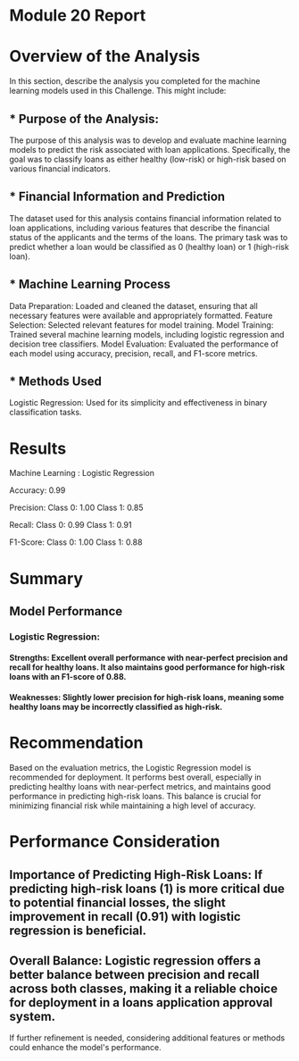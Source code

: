 # Module 20 Report

# Overview of the Analysis

In this section, describe the analysis you completed for the machine learning models used in this Challenge. This might include:

## * Purpose of the Analysis:

The purpose of this analysis was to develop and evaluate machine learning models to predict the risk associated with loan applications. Specifically, the goal was to classify loans as either healthy (low-risk) or high-risk based on various financial indicators.

## * Financial Information and Prediction
The dataset used for this analysis contains financial information related to loan applications, including various features that describe the financial status of the applicants and the terms of the loans. The primary task was to predict whether a loan would be classified as 0 (healthy loan) or 1 (high-risk loan).

## * Machine Learning Process
Data Preparation: Loaded and cleaned the dataset, ensuring that all necessary features were available and appropriately formatted.
Feature Selection: Selected relevant features for model training.
Model Training: Trained several machine learning models, including logistic regression and decision tree classifiers.
Model Evaluation: Evaluated the performance of each model using accuracy, precision, recall, and F1-score metrics.

## * Methods Used
Logistic Regression: Used for its simplicity and effectiveness in binary classification tasks.

# Results

Machine Learning : Logistic Regression

Accuracy: 0.99

Precision:
Class 0: 1.00
Class 1: 0.85

Recall:
Class 0: 0.99
Class 1: 0.91

F1-Score:
Class 0: 1.00
Class 1: 0.88


# Summary

## Model Performance

### Logistic Regression:

#### Strengths: Excellent overall performance with near-perfect precision and recall for healthy loans. It also maintains good performance for high-risk loans with an F1-score of 0.88.

#### Weaknesses: Slightly lower precision for high-risk loans, meaning some healthy loans may be incorrectly classified as high-risk.

# Recommendation

Based on the evaluation metrics, the Logistic Regression model is recommended for deployment. It performs best overall, especially in predicting healthy loans with near-perfect metrics, and maintains good performance in predicting high-risk loans. This balance is crucial for minimizing financial risk while maintaining a high level of accuracy.

# Performance Consideration

## Importance of Predicting High-Risk Loans: If predicting high-risk loans (1) is more critical due to potential financial losses, the slight improvement in recall (0.91) with logistic regression is beneficial.

## Overall Balance: Logistic regression offers a better balance between precision and recall across both classes, making it a reliable choice for deployment in a loans application approval system.

If further refinement is needed, considering additional features or methods could enhance the model's performance.
